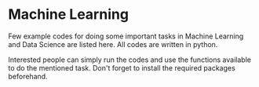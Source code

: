 # Machine Learning
Few example codes for doing some important tasks in Machine Learning and Data Science are listed here. All codes are written in python. 

Interested people can simply run the codes and use the functions available to do the mentioned task. Don't forget to install the required packages beforehand.
